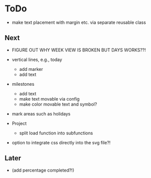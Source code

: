 # ToDo

* make text placement with margin etc. via separate reusable class


## Next

* FIGURE OUT WHY WEEK VIEW IS BROKEN BUT DAYS WORKS??!


* vertical lines, e.g., today
    * add marker
    * add text

* milestones
    * add text
    * make text movable via config
    * make color movable text and symbol?

* mark areas such as holidays


* Project
    * split load function into subfunctions

* option to integrate css directly into the svg file?!


## Later

* (add percentage completed?!)
